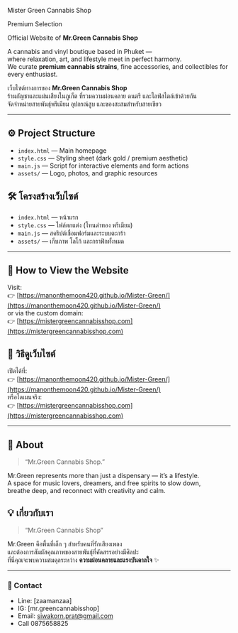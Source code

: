 Mister Green Cannabis Shop

Premium Selection

Official Website of **Mr.Green Cannabis Shop**

A cannabis and vinyl boutique based in Phuket —  
where relaxation, art, and lifestyle meet in perfect harmony.  
We curate **premium cannabis strains**, fine accessories, and collectibles for every enthusiast.

เว็บไซต์ทางการของ **Mr.Green Cannabis Shop**  
ร้านกัญชาและแผ่นเสียงในภูเก็ต ที่รวมความผ่อนคลาย ดนตรี และไลฟ์สไตล์เข้าด้วยกัน  
จัดจำหน่ายสายพันธุ์พรีเมียม อุปกรณ์สูบ และของสะสมสำหรับสายเขียว

---

## ⚙️ Project Structure
- `index.html` — Main homepage  
- `style.css` — Styling sheet (dark gold / premium aesthetic)  
- `main.js` — Script for interactive elements and form actions  
- `assets/` — Logo, photos, and graphic resources
## 🛠️ โครงสร้างเว็บไซต์
- `index.html` — หน้าแรก
- `style.css` — ไฟล์ตกแต่ง (โทนดำทอง พรีเมียม)
- `main.js` — สคริปต์เชื่อมฟอร์มและระบบตะกร้า
- `assets/` — เก็บภาพ โลโก้ และกราฟิกทั้งหมด

---
## 🚀 How to View the Website
Visit:  
👉 [https://manonthemoon420.github.io/Mister-Green/](https://manonthemoon420.github.io/Mister-Green/)  
or via the custom domain:  
👉 [https://mistergreencannabisshop.com](https://mistergreencannabisshop.com)
## 🚀 วิธีดูเว็บไซต์
เปิดได้ที่:  
👉 [https://manonthemoon420.github.io/Mister-Green/](https://manonthemoon420.github.io/Mister-Green/)  
หรือโดเมนจริง:  
👉 [https://mistergreencannabisshop.com](https://mistergreencannabisshop.com)

---
## 💫 About
> “Mr.Green Cannabis Shop.”

Mr.Green represents more than just a dispensary — it’s a lifestyle.  
A space for music lovers, dreamers, and free spirits to slow down,  
breathe deep, and reconnect with creativity and calm.

## 💡 เกี่ยวกับเรา
> “Mr.Green Cannabis Shop”

Mr.Green คือพื้นที่เล็ก ๆ สำหรับคนที่รักเสียงเพลง  
และต้องการสัมผัสคุณภาพของสายพันธุ์ที่คัดสรรอย่างมีศิลปะ  
ที่นี่คุณจะพบความสมดุลระหว่าง **ความผ่อนคลายและแรงบันดาลใจ** ✨

---

### 📍 Contact
- Line: [zaamanzaa]
- IG: [mr.greencannabisshop]
- Email: siwakorn.prat@gmail.com
- Call 0875658825
